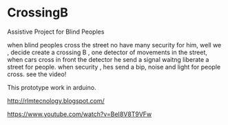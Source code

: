 # CrossingB
Assistive Project for Blind Peoples

when blind peoples cross the street no have many security for him, well we , decide create a crossing B , one detector of movements in the street, when cars cross in front the detector he send a signal waitng liberate a street for people.
when security , hes send a bip, noise and light for people cross.
see the video!

This prototype work in arduino.

http://rlmtecnology.blogspot.com/

https://www.youtube.com/watch?v=BeI8V8T9VFw
